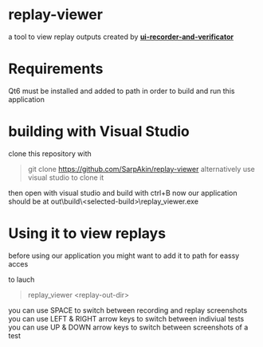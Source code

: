 # replay-viewer
a tool to view replay outputs created by **[ui-recorder-and-verificator](https://github.com/SarpAkin/ui-recorder-and-verificator)**

# Requirements
Qt6 must be installed and added to path in order to build and run this application

# building with Visual Studio
clone this repository with
> git clone https://github.com/SarpAkin/replay-viewer
alternatively use visual studio to clone it

then open with visual studio and build with ctrl+B
now our application should be at 
out\build\\<selected-build\>\replay_viewer.exe

# Using it to view replays 
before using our application you might want to add it to path for eassy acces

to lauch 
> replay_viewer \<replay-out-dir>

you can use SPACE to switch between recording and replay screenshots <br>
you can use LEFT & RIGHT arrow keys to switch between indiviual tests <br>
you can use UP & DOWN arrow keys to switch between screenshots of a test <br>
 

